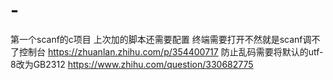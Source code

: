 # -
第一个scanf的c项目
上次加的脚本还需要配置
终端需要打开不然就是scanf调不了控制台
https://zhuanlan.zhihu.com/p/354400717
防止乱码需要将默认的utf-8改为GB2312
https://www.zhihu.com/question/330682775
